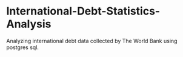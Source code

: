 # International-Debt-Statistics-Analysis
Analyzing international debt data collected by The World Bank using postgres sql.
